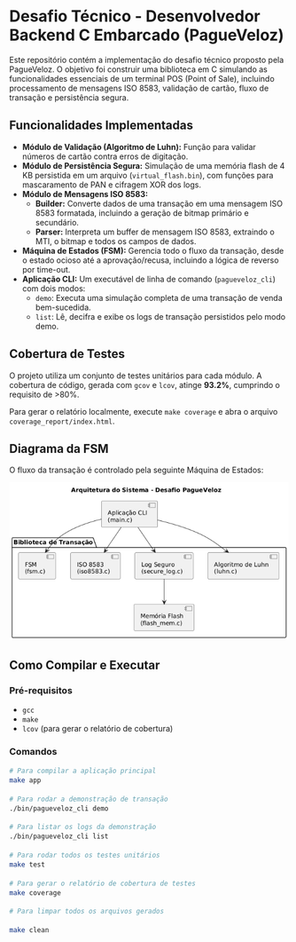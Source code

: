 # Desafio Técnico - Desenvolvedor Backend C Embarcado (PagueVeloz)

Este repositório contém a implementação do desafio técnico proposto pela PagueVeloz. O objetivo foi construir uma biblioteca em C simulando as funcionalidades essenciais de um terminal POS (Point of Sale), incluindo processamento de mensagens ISO 8583, validação de cartão, fluxo de transação e persistência segura.

## Funcionalidades Implementadas

* **Módulo de Validação (Algoritmo de Luhn):** Função para validar números de cartão contra erros de digitação.
* **Módulo de Persistência Segura:** Simulação de uma memória flash de 4 KB persistida em um arquivo (`virtual_flash.bin`), com funções para mascaramento de PAN e cifragem XOR dos logs.
* **Módulo de Mensagens ISO 8583:**
    * **Builder:** Converte dados de uma transação em uma mensagem ISO 8583 formatada, incluindo a geração de bitmap primário e secundário.
    * **Parser:** Interpreta um buffer de mensagem ISO 8583, extraindo o MTI, o bitmap e todos os campos de dados.
* **Máquina de Estados (FSM):** Gerencia todo o fluxo da transação, desde o estado ocioso até a aprovação/recusa, incluindo a lógica de reverso por time-out.
* **Aplicação CLI:** Um executável de linha de comando (`pagueveloz_cli`) com dois modos:
    * `demo`: Executa uma simulação completa de uma transação de venda bem-sucedida.
    * `list`: Lê, decifra e exibe os logs de transação persistidos pelo modo demo.

## Cobertura de Testes

O projeto utiliza um conjunto de testes unitários para cada módulo. A cobertura de código, gerada com `gcov` e `lcov`, atinge **93.2%**, cumprindo o requisito de >80%.

Para gerar o relatório localmente, execute `make coverage` e abra o arquivo `coverage_report/index.html`.

## Diagrama da FSM

O fluxo da transação é controlado pela seguinte Máquina de Estados:

![Diagrama da FSM](docs/diagrama.png)

## Como Compilar e Executar

### Pré-requisitos
* `gcc`
* `make`
* `lcov` (para gerar o relatório de cobertura)

### Comandos

```bash
# Para compilar a aplicação principal
make app

# Para rodar a demonstração de transação
./bin/pagueveloz_cli demo

# Para listar os logs da demonstração
./bin/pagueveloz_cli list

# Para rodar todos os testes unitários
make test

# Para gerar o relatório de cobertura de testes
make coverage

# Para limpar todos os arquivos gerados

make clean


